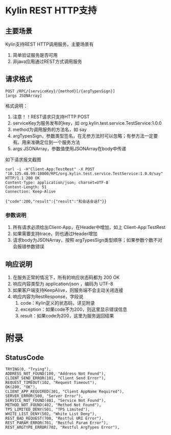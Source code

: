 
# Kylin REST HTTP支持

## 主要场景
Kylin支持REST HTTP调用服务，主要场景有

1. 简单验证服务是否可用
2. 非java应用通过REST方式调用服务


## 请求格式

```
POST /RPC/{serviceKey}/{method}[/{argTypesSign}]
[args JSONArray]
```

格式说明：

1. 注意！！REST请求只支持HTTP POST
2. serviceKey为服务发布的key，如 org.kylin.test.service.TestService:1.0.0
3. method为调用服务的方法名，如 say
4. argTypesSign，参数类型签名，在无参方法时可以忽略；有参方法一定要有。用来准确定位到一个服务方法
5. args JSONArray，参数值使用JSONArray在body中传递

如下请求报文截图

```
curl -i -H"Client-App:TestRest" -X POST "10.125.48.99:18000/RPC/org.kylin.test.service.TestService:1.0.0/say"
HTTP/1.1 200 OK
Content-Type: application/json; charset=UTF-8
Content-Length: 51
Connection: Keep-Alive

{"code":200,"result":{"result":"和会话会话f"}}
```

### 参数说明

1. 所有请求必须给出Client-App，在Header中增加，如上 Client-App:TestRest
2. 如果需要支持trace，则也通过Header增加
3. 请求body为JSONArray，按照 argTypesSign类型顺序；如果参数个数不对会报错参数错误

## 响应说明

1. 在服务正常的情况下，所有的响应状态码都为 200 OK
2. 响应内容类型为 application/json ，编码为 UTF-8
3. 如果客户端支持KeepAlive，则服务端不会主动关闭连接
4. 响应内容为RestResponse，字段说
    1. code：Kylin定义的状态码，详见附录
    2. exception：如果code不为200，则这里显示错误信息
    3. result：如果code为200，这里为服务返回结果


# 附录

## StatusCode

```
TRYING(0, "Trying"),
ADDRESS_NOT_FOUND(100, "Address Not Found"),
CLIENT_SEND_ERROR(101, "Client Send Error"),
REQUEST_TIMEOUT(102, "Request Timeout"),
OK(200, "OK"),
CLIENT_APP_REQUIRED(301, "Client AppName Required"),
SERVER_ERROR(500, "Server Error"),
SERVICE_NOT_FOUND(401, "Service Not Found"),
METHOD_NOT_FOUND(402, "Method Not Found"),
TPS_LIMITED_DENY(501, "TPS Limited"),
WHITE_LIST_DENY(502, "White List Deny"),
REST_BAD_REQUEST(700, "Restful URI Error"),
REST_PARAM_ERROR(701, "Restful Param Error"),
REST_ARGTYPE_ERROR(702, "Restful ArgTypes Error"),
```
